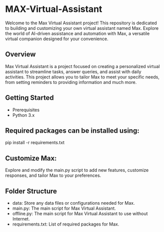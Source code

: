 # MAX-Virtual-Assistant
Welcome to the Max Virtual Assistant project! This repository is dedicated to building and customizing your own virtual assistant named Max. Explore the world of AI-driven assistance and automation with Max, a versatile virtual companion designed for your convenience.

## Overview
Max Virtual Assistant is a project focused on creating a personalized virtual assistant to streamline tasks, answer queries, and assist with daily activities. This project allows you to tailor Max to meet your specific needs, from setting reminders to providing information and much more.

## Getting Started
* Prerequisites
* Python 3.x

## Required packages can be installed using:

pip install -r requirements.txt

## Customize Max:

Explore and modify the main.py script to add new features, customize responses, and tailor Max to your preferences.

## Folder Structure
* data: Store any data files or configurations needed for Max.
* main.py: The main script for Max Virtual Assistant.
* offline.py: The main script for Max Virtual Assistant to use without Internet. 
* requirements.txt: List of required packages for Max.
